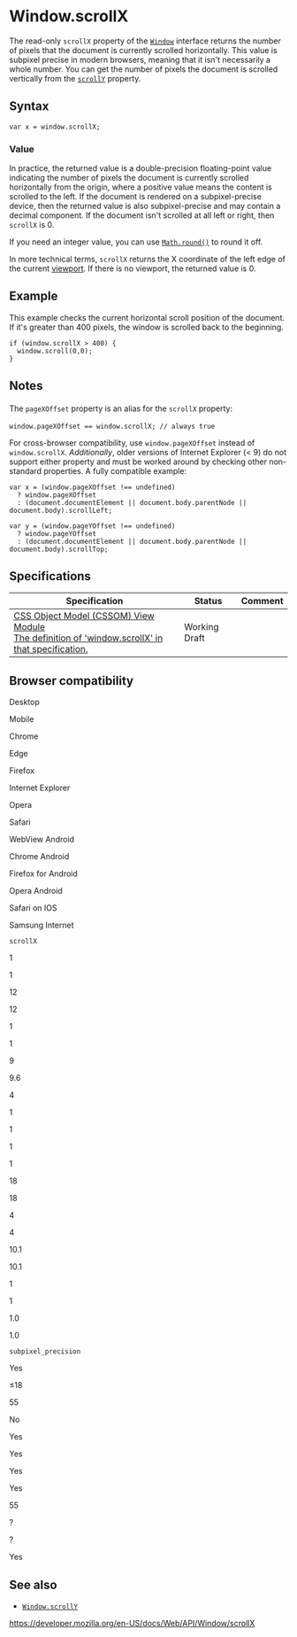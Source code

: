 Window.scrollX
==============

The read-only `scrollX` property of the [`Window`](../window) interface returns the number of pixels that the document is currently scrolled horizontally. This value is subpixel precise in modern browsers, meaning that it isn't necessarily a whole number. You can get the number of pixels the document is scrolled vertically from the [`scrollY`](scrolly) property.

Syntax
------

    var x = window.scrollX;

### Value

In practice, the returned value is a double-precision floating-point value indicating the number of pixels the document is currently scrolled horizontally from the origin, where a positive value means the content is scrolled to the left. If the document is rendered on a subpixel-precise device, then the returned value is also subpixel-precise and may contain a decimal component. If the document isn't scrolled at all left or right, then `scrollX` is 0.

If you need an integer value, you can use [`Math.round()`](https://developer.mozilla.org/en-US/docs/Web/JavaScript/Reference/Global_Objects/Math/round) to round it off.

In more technical terms, `scrollX` returns the X coordinate of the left edge of the current [viewport](https://developer.mozilla.org/en-US/docs/Glossary/Viewport). If there is no viewport, the returned value is 0.

Example
-------

This example checks the current horizontal scroll position of the document. If it's greater than 400 pixels, the window is scrolled back to the beginning.

    if (window.scrollX > 400) {
      window.scroll(0,0);
    }

Notes
-----

<span style="line-height: 1.572;">The </span>`pageXOffset`<span style="line-height: 1.572;"> property is an alias for the </span>`scrollX`<span style="line-height: 1.572;"> property:</span>

    window.pageXOffset == window.scrollX; // always true

For cross-browser compatibility, use `window.pageXOffset` instead of `window.scrollX`. *Additionally*, older versions of Internet Explorer (&lt; 9) do not support either property and must be worked around by checking other non-standard properties. A fully compatible example:

    var x = (window.pageXOffset !== undefined)
      ? window.pageXOffset
      : (document.documentElement || document.body.parentNode || document.body).scrollLeft;

    var y = (window.pageYOffset !== undefined)
      ? window.pageYOffset
      : (document.documentElement || document.body.parentNode || document.body).scrollTop;

Specifications
--------------

<table><thead><tr class="header"><th>Specification</th><th>Status</th><th>Comment</th></tr></thead><tbody><tr class="odd"><td><a href="https://drafts.csswg.org/cssom-view/#dom-window-scrollx">CSS Object Model (CSSOM) View Module<br />
<span class="small">The definition of 'window.scrollX' in that specification.</span></a></td><td><span class="spec-wd">Working Draft</span></td><td></td></tr></tbody></table>

Browser compatibility
---------------------

Desktop

Mobile

Chrome

Edge

Firefox

Internet Explorer

Opera

Safari

WebView Android

Chrome Android

Firefox for Android

Opera Android

Safari on IOS

Samsung Internet

`scrollX`

1

1

12

12

1

1

9

9.6

4

1

1

1

1

18

18

4

4

10.1

10.1

1

1

1.0

1.0

`subpixel_precision`

Yes

≤18

55

No

Yes

Yes

Yes

Yes

55

?

?

Yes

See also
--------

-   [`Window.scrollY`](scrolly)

<a href="https://developer.mozilla.org/en-US/docs/Web/API/Window/scrollX" class="_attribution-link">https://developer.mozilla.org/en-US/docs/Web/API/Window/scrollX</a>
